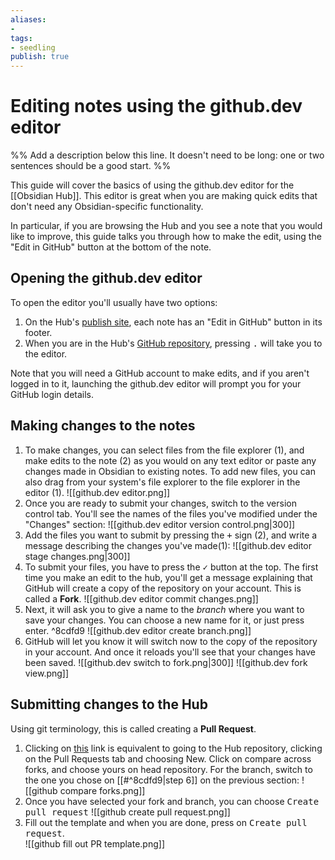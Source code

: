 ```yaml
---
aliases: 
- 
tags:
- seedling
publish: true
---
```


# Editing notes using the github.dev editor

%% Add a description below this line. It doesn't need to be long: one or two sentences should be a good start. %%

This guide will cover the basics of using the github.dev editor for the [[Obsidian Hub]]. This editor is great when you are making quick edits that don't need any Obsidian-specific functionality.

In particular, if you are browsing the Hub and you see a note that you would like to improve, this guide talks you through how to make the edit, using the "Edit in GitHub" button at the bottom of the note.

## Opening the github.dev editor

To open the editor you'll usually have two options: 
1. On the Hub's [publish site](https://publish.obsidian.md/hub/00+-+Start+here), each note has an "Edit in GitHub" button in its footer.
2. When you are in the Hub's [GitHub repository](https://github.com/obsidian-community/obsidian-hub), pressing <kbd>.</kbd> will take you to the editor. 

Note that you will need a GitHub account to make edits, and if you aren't logged in to it, launching the github.dev editor will prompt you for your GitHub login details.

## Making changes to the notes

1. To make changes, you can select files from the file explorer (1), and make edits to the note (2) as you would on any text editor or paste any changes made in Obsidian to existing notes. To add new files, you can also drag from your system's file explorer to the file explorer in the editor (1).
	![[github.dev editor.png]]
2. Once you are ready to submit your changes, switch to the version control tab. You'll see the names of the files you've modified under the "Changes" section:
    ![[github.dev editor version control.png|300]]
3. Add the files you want to submit by pressing the <kbd>+</kbd> sign (2), and write a message describing the changes you've made(1): 
	![[github.dev editor stage changes.png|300]]
4. To submit your files, you have to press the <kbd>✓</kbd> button at the top. 
	The first time you make an edit to the hub, you'll get a message explaining that GitHub will create a copy of the repository on your account. This is called a **Fork**.
	![[github.dev editor commit changes.png]]
5. Next, it will ask you to give a name to the *branch* where you want to save your changes. You can choose a new name for it, or just press enter. ^8cdfd9
	![[github.dev editor create branch.png]] 
6. GitHub will let you know it will switch now to the copy of the repository in your account. And once it reloads you'll see that your changes have been saved.
	![[github.dev switch to fork.png|300]]
	![[github.dev fork view.png]]

## Submitting changes to the Hub

Using git terminology, this is called creating a **Pull Request**.

1. Clicking on [this](https://github.com/obsidian-community/obsidian-hub/compare) link is equivalent to going to the Hub repository, clicking on the Pull Requests tab and choosing New. Click on compare across forks, and choose yours on head repository. For the branch, switch to the one you chose on [[#^8cdfd9|step 6]] on the previous section:
	![[github compare forks.png]]
2. Once you have selected your fork and branch, you can choose <kbd>Create pull request</kbd>
	![[github create pull request.png]] 
3. Fill out the template and when you are done, press on <kbd>Create pull request</kbd>.  
	![[github fill out PR template.png]]